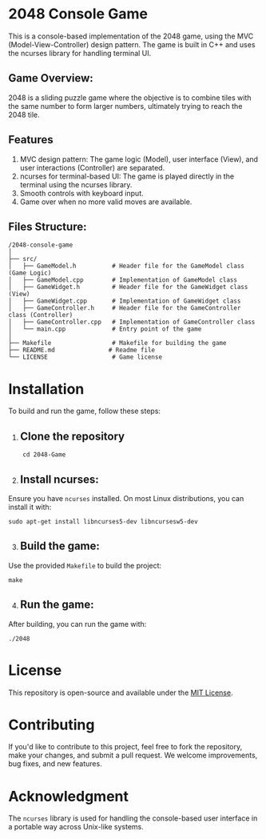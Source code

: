 # 2048 Console Game
This is a console-based implementation of the 2048 game, using the MVC (Model-View-Controller) design pattern. The game is built in C++ and uses the ncurses library for handling terminal UI.

## Game Overview:
2048 is a sliding puzzle game where the objective is to combine tiles with the same number to form larger numbers, ultimately trying to reach the 2048 tile.

## Features
1. MVC design pattern: The game logic (Model), user interface (View), and user interactions (Controller) are separated.
2. ncurses for terminal-based UI: The game is played directly in the terminal using the ncurses library.
3. Smooth controls with keyboard input.
4. Game over when no more valid moves are available.

## Files Structure:
```
/2048-console-game
│
├── src/
│   ├── GameModel.h          # Header file for the GameModel class (Game Logic)
│   ├── GameModel.cpp        # Implementation of GameModel class
│   ├── GameWidget.h         # Header file for the GameWidget class (View)
│   ├── GameWidget.cpp       # Implementation of GameWidget class
│   ├── GameController.h     # Header file for the GameController class (Controller)
│   ├── GameController.cpp   # Implementation of GameController class
│   └── main.cpp             # Entry point of the game
│
├── Makefile                 # Makefile for building the game
├── README.md               # Readme file
└── LICENSE                  # Game license
```

# Installation
To build and run the game, follow these steps:
1. ## Clone the repository
  ``` git clone https://github.com/buniatyann/2048-Game.git
      cd 2048-Game
  ```
2. ## Install ncurses:
Ensure you have `ncurses` installed. On most Linux distributions, you can install it with:
```
sudo apt-get install libncurses5-dev libncursesw5-dev
```
3. ## Build the game:
Use the provided `Makefile` to build the project:
```
make
```
4. ## Run the game:
After building, you can run the game with:
```
./2048
```

# License
This repository is open-source and available under the [MIT License](https://opensource.org/licenses/MIT).

# Contributing
If you'd like to contribute to this project, feel free to fork the repository, make your changes, and submit a pull request. We welcome improvements, bug fixes, and new features.

# Acknowledgment
The `ncurses` library is used for handling the console-based user interface in a portable way across Unix-like systems.



